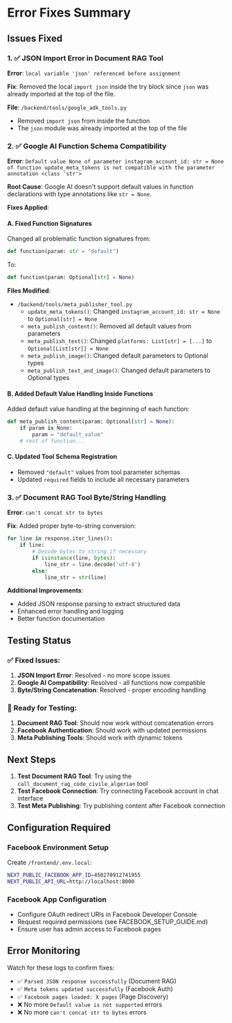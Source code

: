 # Error Fixes Summary

## Issues Fixed

### 1. ✅ JSON Import Error in Document RAG Tool
**Error**: `local variable 'json' referenced before assignment`

**Fix**: Removed the local `import json` inside the try block since `json` was already imported at the top of the file.

**File**: `/backend/tools/google_adk_tools.py`
- Removed `import json` from inside the function
- The `json` module was already imported at the top of the file

### 2. ✅ Google AI Function Schema Compatibility
**Error**: `Default value None of parameter instagram_account_id: str = None of function update_meta_tokens is not compatible with the parameter annotation <class 'str'>`

**Root Cause**: Google AI doesn't support default values in function declarations with type annotations like `str = None`.

**Fixes Applied**:

#### A. Fixed Function Signatures
Changed all problematic function signatures from:
```python
def function(param: str = "default")
```
To:
```python
def function(param: Optional[str] = None)
```

**Files Modified**:
- `/backend/tools/meta_publisher_tool.py`
  - `update_meta_tokens()`: Changed `instagram_account_id: str = None` to `Optional[str] = None`
  - `meta_publish_content()`: Removed all default values from parameters
  - `meta_publish_text()`: Changed `platforms: List[str] = [...]` to `Optional[List[str]] = None`
  - `meta_publish_image()`: Changed default parameters to Optional types
  - `meta_publish_text_and_image()`: Changed default parameters to Optional types

#### B. Added Default Value Handling Inside Functions
Added default value handling at the beginning of each function:
```python
def meta_publish_content(param: Optional[str] = None):
    if param is None:
        param = "default_value"
    # rest of function...
```

#### C. Updated Tool Schema Registration
- Removed `"default"` values from tool parameter schemas
- Updated `required` fields to include all necessary parameters

### 3. ✅ Document RAG Tool Byte/String Handling
**Error**: `can't concat str to bytes`

**Fix**: Added proper byte-to-string conversion:
```python
for line in response.iter_lines():
    if line:
        # Decode bytes to string if necessary
        if isinstance(line, bytes):
            line_str = line.decode('utf-8')
        else:
            line_str = str(line)
```

**Additional Improvements**:
- Added JSON response parsing to extract structured data
- Enhanced error handling and logging
- Better function documentation

## Testing Status

### ✅ Fixed Issues:
1. **JSON Import Error**: Resolved - no more scope issues
2. **Google AI Compatibility**: Resolved - all functions now compatible
3. **Byte/String Concatenation**: Resolved - proper encoding handling

### 🧪 Ready for Testing:
1. **Document RAG Tool**: Should now work without concatenation errors
2. **Facebook Authentication**: Should work with updated permissions
3. **Meta Publishing Tools**: Should work with dynamic tokens

## Next Steps

1. **Test Document RAG Tool**: Try using the `call_document_rag_code_civile_algerian` tool
2. **Test Facebook Connection**: Try connecting Facebook account in chat interface
3. **Test Meta Publishing**: Try publishing content after Facebook connection

## Configuration Required

### Facebook Environment Setup
Create `/frontend/.env.local`:
```bash
NEXT_PUBLIC_FACEBOOK_APP_ID=450270912741955
NEXT_PUBLIC_API_URL=http://localhost:8000
```

### Facebook App Configuration
- Configure OAuth redirect URIs in Facebook Developer Console
- Request required permissions (see FACEBOOK_SETUP_GUIDE.md)
- Ensure user has admin access to Facebook pages

## Error Monitoring

Watch for these logs to confirm fixes:
- ✅ `Parsed JSON response successfully` (Document RAG)
- ✅ `Meta tokens updated successfully` (Facebook Auth)
- ✅ `Facebook pages loaded: X pages` (Page Discovery)
- ❌ No more `Default value is not supported` errors
- ❌ No more `can't concat str to bytes` errors
